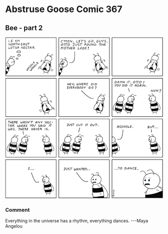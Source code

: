 # Abstruse Goose Comic 367
## Bee - part 2

![image](comics/but_otto_is_a_woman-s_name.png)
### Comment
Everything in the universe has a rhythm, everything dances. ---Maya Angelou
